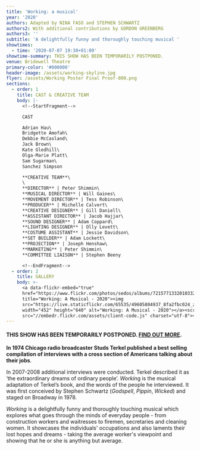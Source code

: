 ```yaml
---
title: 'Working: a musical'
year: '2020'
authors: Adapted by NINA FASO and STEPHEN SCHWARTZ
authors2: With additional contributions by GORDON GREENBERG
authors3: ''
subtitle: 'A delightfully funny and thoroughly touching musical '
showtimes:
  - time: '2020-07-07 19:30+01:00'
showtime-summary: THIS SHOW HAS BEEN TEMPORARILY POSTPONED.
venue: Bridewell Theatre
primary-color: '#000000'
header-image: /assets/working-skyline.jpg
flyer: /assets/Working Poster Final Proof-800.png
sections:
  - order: 1
    title: CAST & CREATIVE TEAM
    body: |-
      <!--StartFragment-->

      CAST

      Adrian Hau\
      Bridgette Amofah\
      Debbie McCasland\
      Jack Brown\
      Kate Gledhill\
      Olga-Marie Platt\
      Sam Sugarman\
      Sanchez Simpson

      **CREATIVE TEAM**\
      \
      **DIRECTOR** | Peter Shimmin\
      **MUSICAL DIRECTOR** | Will Gaines\
      **MOVEMENT DIRECTOR** | Tess Robinson\
      **PRODUCER** | Michelle Calvert\
      **CREATIVE DESIGNER** | Gill Daniell\
      **ASSISTANT DIRECTOR** | Jacob Hajjar\
      **SOUND DESIGNER** | Adam Coppard\
      **LIGHTING DESIGNER** | Olly Levett\
      **COSTUME ASSISTANT** | Jessie Davidson\
      **SET BUILDER** | Adam Lockett\
      **PROJECTION** | Joseph Henshaw\
      **MARKETING** | Peter Shimmin\
      **COMMITTEE LIAISON** | Stephen Beeny

      <!--EndFragment-->
  - order: 2
    title: GALLERY
    body: >-
      <a data-flickr-embed="true"
      href="https://www.flickr.com/photos/sedos/albums/72157713320103323"
      title="Working: A Musical - 2020"><img
      src="https://live.staticflickr.com/65535/49605804937_8fa2fbc024_z.jpg"
      width="452" height="640" alt="Working: A Musical - 2020"></a><script async
      src="//embedr.flickr.com/assets/client-code.js" charset="utf-8"></script>
---
```

<!--StartFragment-->

#### **THIS SHOW HAS BEEN TEMPORARILY POSTPONED. [FIND OUT MORE](https://sedos.l3v5y.co.uk/news/2020-03-26-a-message-to-our-members-and-friends).**



**In 1974 Chicago radio broadcaster Studs Terkel published a best selling compilation of interviews with a cross section of Americans talking about their jobs**.

In 2007-2008 additional interviews were conducted. Terkel described it as ‘the extraordinary dreams of ordinary people’. *Workin*g is the musical adaptation of Terkel’s book, and the words of the people he interviewed. It was first conceived by Stephen Schwartz (*Godspell*, *Pippin*, *Wicked*) and staged on Broadway in 1978.

*Working* is a delightfully funny and thoroughly touching musical which explores what goes through the minds of everyday people - from construction workers and waitresses to firemen, secretaries and cleaning women. It showcases the individuals' occupations and also laments their lost hopes and dreams - taking the average worker's viewpoint and showing that he or she is anything but average.

<!--EndFragment-->